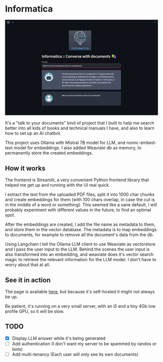 # Informatica

![How it looks](static/screenshot.png)

It's a "talk to your documents" kind of project that I built to help me search better into all kids of books and technical manuals I have, and also to learn how to set up an AI chatbot.

This project uses Ollama with Mistral 7B model for LLM, and nomic-embed-text model for embeddings.
I also added Weaviate db as memory, to permanently store the created embeddings.

## How it works
The frontend is Streamlit, a very convenient Python frontend library that helped me get up and running with the UI real quick.

I extract the text from the uploaded PDF files, split it into 1000 char chunks and create embeddings for them (with 100 chars overlap, in case the cut is in the middle of a word or something). This seemed like a sane default, I will probably experiment with different values in the future, to find an optimal spot.

After the embeddings are created, I add the file name as metadata to them, and store them in the vector database. The metadata is to map embeddings to documents, for example to remove all the document's data from the db.

Using Langchain I tell the Ollama LLM client to use Weaviate as vectorstore and I pass the user input to the LLM. Behind the scenes the user input is also transformed into an embedding, and weaviate does it's vector search magic to retrieve the relevant information for the LLM model. I don't have to worry about that at all.

## See it in action
The page is available [here](http://informatica.lucianmusat.nl/), but because it's self-hosted it might not always be up.

Be patient, it's running on a very small server, with an i5 and a tiny 4Gb low profile GPU, so it will be slow.

## TODO

 - [X] Display LLM answer while it's being generated
 - [ ] Add authentication (I don't want my server to be spammed by randos or bots)
 - [ ] Add multi-tenancy (Each user will only see its own documents)
